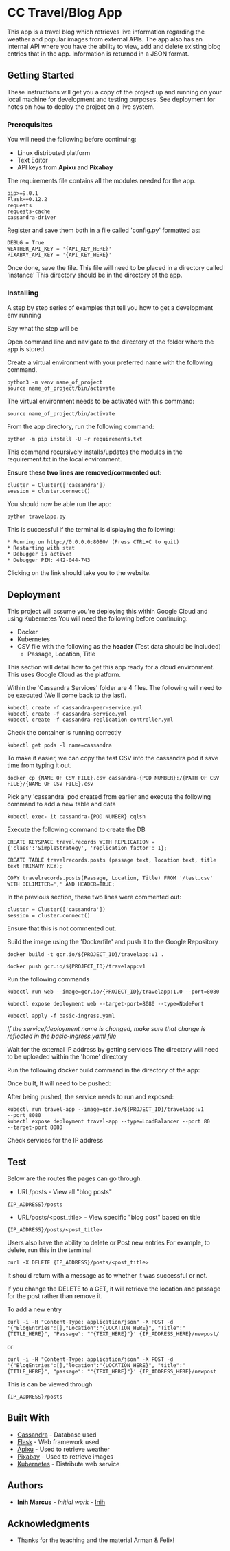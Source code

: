 # CC Travel/Blog App

This app is a travel blog which retrieves live information regarding the weather and popular images from external APIs.
The app also has an internal API where you have the ability to view, add and delete existing blog entries that in the app. Information is returned in a JSON format.

## Getting Started

These instructions will get you a copy of the project up and running on your local machine for development and testing purposes. See deployment for notes on how to deploy the project on a live system.

### Prerequisites

You will need the following before continuing:

* Linux distributed platform
* Text Editor
* API keys from **Apixu** and **Pixabay**

The requirements file contains all the modules needed for the app.

```
pip>=9.0.1
Flask==0.12.2
requests
requests-cache
cassandra-driver
```

Register and save them both in a file called 'config.py' formatted as:
```
DEBUG = True
WEATHER_API_KEY = '{API_KEY_HERE}'
PIXABAY_API_KEY = '{API_KEY_HERE}'

```

Once done, save the file. This file will need to be placed in a directory called 'instance' This directory should be in the directory of the app.

### Installing

A step by step series of examples that tell you how to get a development env running

Say what the step will be

Open command line and navigate to the directory of the folder where the app is stored.

Create a virtual environment with your preferred name with the following command.

```
python3 -m venv name_of_project
source name_of_project/bin/activate
```
The virtual environment needs to be activated with this command:
```
source name_of_project/bin/activate
```

From the app directory, run the following command:

```
python -m pip install -U -r requirements.txt
```
This command recursively installs/updates the modules in the requirement.txt in the local environment.

**Ensure these two lines are removed/commented out:**
```
cluster = Cluster(['cassandra'])
session = cluster.connect()
```

You should now be able run the app:

```
python travelapp.py
```

This is successful if the terminal is displaying the following:

```
* Running on http://0.0.0.0:8080/ (Press CTRL+C to quit)
* Restarting with stat
* Debugger is active!
* Debugger PIN: 442-044-743
```
Clicking on the link should take you to the website.



## Deployment

This project will assume you're deploying this within Google Cloud and using Kubernetes
You will need the following before continuing:

* Docker
* Kubernetes
* CSV file with the following as the **header** (Test data should be included)
  * Passage, Location, Title

This section will detail how to get this app ready for a cloud environment. This uses Google Cloud as the platform.

Within the 'Cassandra Services' folder are 4 files. The following will need to be executed (We'll come back to the last).
```
kubectl create -f cassandra-peer-service.yml
kubectl create -f cassandra-service.yml
kubectl create -f cassandra-replication-controller.yml
```
Check the container is running correctly
```
kubectl get pods -l name=cassandra
```

To make it easier, we can copy the test CSV into the cassandra pod it save time from typing it out.
```
docker cp {NAME OF CSV FILE}.csv cassandra-{POD NUMBER}:/{PATH OF CSV FILE}/{NAME OF CSV FILE}.csv
```
Pick any 'cassandra' pod created from earlier and execute the following command to add a new table and data
```
kubectl exec- it cassandra-{POD NUMBER} cqlsh
```
Execute the following command to create the DB
```
CREATE KEYSPACE travelrecords WITH REPLICATION = {'class':'SimpleStrategy', 'replication_factor': 1};

CREATE TABLE travelrecords.posts (passage text, location text, title text PRIMARY KEY);

COPY travelrecords.posts(Passage, Location, Title) FROM '/test.csv' WITH DELIMITER=',' AND HEADER=TRUE;
```

In the previous section, these two lines were commented out:
```
cluster = Cluster(['cassandra'])
session = cluster.connect()
```
Ensure that this is not commented out.

Build the image using the 'Dockerfile' and push it to the Google Repository
```
docker build -t gcr.io/${PROJECT_ID}/travelapp:v1 .

docker push gcr.io/${PROJECT_ID}/travelapp:v1

```

Run the following commands
```
kubectl run web --image=gcr.io/{PROJECT_ID}/travelapp:1.0 --port=8080

kubectl expose deployment web --target-port=8080 --type=NodePort

kubectl apply -f basic-ingress.yaml

```
*If the service/deployment name is changed, make sure that change is reflected in the basic-ingress.yaml file*

Wait for the external IP address by getting services
The directory will need to be uploaded within the 'home' directory

Run the following docker build command in the directory of the app:

Once built, It will need to be pushed:

After being pushed, the service needs to run and exposed:
```
kubectl run travel-app --image=gcr.io/${PROJECT_ID}/travelapp:v1
--port 8080
kubectl expose deployment travel-app --type=LoadBalancer --port 80
--target-port 8080
```
Check services for the IP address

## Test

Below are the routes the pages can go through.
* URL/posts - View all "blog posts"
```
{IP_ADDRESS}/posts
```
* URL/posts/<post_title> -  View specific "blog post" based on title
```
{IP_ADDRESS}/posts/<post_title>
```

Users also have the ability to delete or Post new entries
For example, to delete, run this in the terminal

```
curl -X DELETE {IP_ADDRESS}/posts/<post_title>
```
It should return with a message as to whether it was successful or not.

If you change the DELETE to a GET, it will retrieve the location and passage for the post rather than remove it.

To add a new entry
```
curl -i -H "Content-Type: application/json" -X POST -d
'{"BlogEntries":[],"Location":"{LOCATION_HERE}", "Title":"{TITLE_HERE}", "Passage": ""{TEXT_HERE}"}' {IP_ADDRESS_HERE}/newpost/
```
or
```
curl -i -H "Content-Type: application/json" -X POST -d
'{"BlogEntries":[],"location":"{LOCATION_HERE}", "title":"{TITLE_HERE}", "passage": ""{TEXT_HERE}"}' {IP_ADDRESS_HERE}/newpost
```

This is can be viewed through
```
{IP_ADDRESS}/posts
```

## Built With

* [Cassandra](http://cassandra.apache.org/doc/latest/) - Database used
* [Flask](http://flask.pocoo.org/docs/1.0/) - Web framework used
* [Apixu](https://www.apixu.com/api.aspx) - Used to retrieve weather
* [Pixabay](https://pixabay.com/api/docs/) - Used to retrieve images
* [Kubernetes](https://kubernetes.io/docs/home/) - Distribute web service


## Authors

* **Inih Marcus** - *Initial work* - [Inih](https://github.com/inih)


## Acknowledgments

* Thanks for the teaching and the material Arman & Felix!
